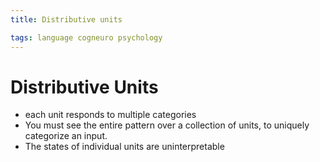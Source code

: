 ```yaml
---
title: Distributive units

tags: language cogneuro psychology 
---
```


# Distributive Units
- each unit responds to multiple categories
- You must see the entire pattern over a collection of units, to uniquely categorize an input.
- The states of individual units are uninterpretable








